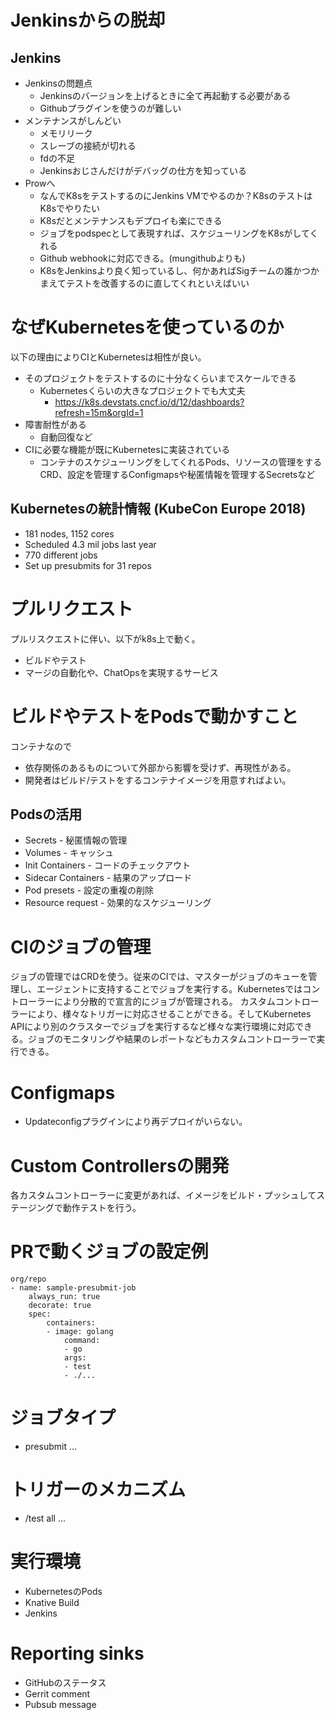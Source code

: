 # Jenkinsからの脱却

## Jenkins
* Jenkinsの問題点
    * Jenkinsのバージョンを上げるときに全て再起動する必要がある
    * Githubプラグインを使うのが難しい
* メンテナンスがしんどい
    * メモリリーク
    * スレーブの接続が切れる
    * fdの不足
    * Jenkinsおじさんだけがデバッグの仕方を知っている
* Prowへ
    * なんでK8sをテストするのにJenkins VMでやるのか？K8sのテストはK8sでやりたい
    * K8sだとメンテナンスもデプロイも楽にできる
    * ジョブをpodspecとして表現すれば、スケジューリングをK8sがしてくれる
    * Github webhookに対応できる。(mungithubよりも)
    * K8sをJenkinsより良く知っているし、何かあればSigチームの誰かつかまえてテストを改善するのに直してくれといえばいい

# なぜKubernetesを使っているのか
以下の理由によりCIとKubernetesは相性が良い。
* そのプロジェクトをテストするのに十分なくらいまでスケールできる
    * Kubernetesくらいの大きなプロジェクトでも大丈夫
        * https://k8s.devstats.cncf.io/d/12/dashboards?refresh=15m&orgId=1
* 障害耐性がある
    * 自動回復など
* CIに必要な機能が既にKubernetesに実装されている
    * コンテナのスケジューリングをしてくれるPods、リソースの管理をするCRD、設定を管理するConfigmapsや秘匿情報を管理するSecretsなど

## Kubernetesの統計情報 (KubeCon Europe 2018)
* 181 nodes, 1152 cores
* Scheduled 4.3 mil jobs last year
* 770 different jobs
* Set up presubmits for 31 repos

# プルリクエスト
プルリスクエストに伴い、以下がk8s上で動く。
* ビルドやテスト
* マージの自動化や、ChatOpsを実現するサービス

# ビルドやテストをPodsで動かすこと
コンテナなので
* 依存関係のあるものについて外部から影響を受けず、再現性がある。
* 開発者はビルド/テストをするコンテナイメージを用意すればよい。

## Podsの活用
* Secrets - 秘匿情報の管理
* Volumes - キャッシュ
* Init Containers - コードのチェックアウト
* Sidecar Containers - 結果のアップロード
* Pod presets - 設定の重複の削除
* Resource request - 効果的なスケジューリング

# CIのジョブの管理
ジョブの管理ではCRDを使う。従来のCIでは、マスターがジョブのキューを管理し、エージェントに支持することでジョブを実行する。Kubernetesではコントローラーにより分散的で宣言的にジョブが管理される。
カスタムコントローラーにより、様々なトリガーに対応させることができる。そしてKubernetes APIにより別のクラスターでジョブを実行するなど様々な実行環境に対応できる。ジョブのモニタリングや結果のレポートなどもカスタムコントローラーで実行できる。

# Configmaps
* Updateconfigプラグインにより再デプロイがいらない。

# Custom Controllersの開発
各カスタムコントローラーに変更があれば、イメージをビルド・プッシュしてステージングで動作テストを行う。

# PRで動くジョブの設定例
```
org/repo
- name: sample-presubmit-job
    always_run: true
    decorate: true
    spec:
        containers:
        - image: golang
            command:
            - go
            args:
            - test
            - ./...
```

# ジョブタイプ
* presubmit
...

# トリガーのメカニズム
* /test all
...

# 実行環境
* KubernetesのPods
* Knative Build
* Jenkins

# Reporting sinks
* GitHubのステータス
* Gerrit comment
* Pubsub message